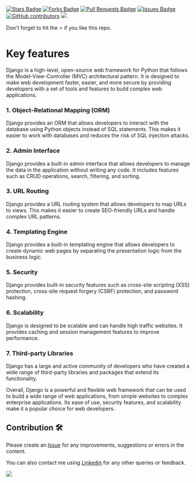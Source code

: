 <a href="https://github.com/drshahizan/learn-django/stargazers"><img src="https://img.shields.io/github/stars/drshahizan/learn-django" alt="Stars Badge"/></a>
<a href="https://github.com/drshahizan/learn-django/network/members"><img src="https://img.shields.io/github/forks/drshahizan/learn-django" alt="Forks Badge"/></a>
<a href="https://github.com/drshahizan/learn-django/pulls"><img src="https://img.shields.io/github/issues-pr/drshahizan/learn-django" alt="Pull Requests Badge"/></a>
<a href="https://github.com/drshahizan/learn-django/issues"><img src="https://img.shields.io/github/issues/drshahizan/learn-django" alt="Issues Badge"/></a>
<a href="https://github.com/drshahizan/learn-django/graphs/contributors"><img alt="GitHub contributors" src="https://img.shields.io/github/contributors/drshahizan/learn-django?color=2b9348"></a>
![](https://visitor-badge.glitch.me/badge?page_id=drshahizan/learn-django)

Don't forget to hit the :star: if you like this repo.

# Key features
Django is a high-level, open-source web framework for Python that follows the Model-View-Controller (MVC) architectural pattern. It is designed to make web development faster, easier, and more secure by providing developers with a set of tools and features to build complex web applications.

### 1. Object-Relational Mapping (ORM)
Django provides an ORM that allows developers to interact with the database using Python objects instead of SQL statements. This makes it easier to work with databases and reduces the risk of SQL injection attacks.

### 2. Admin Interface
Django provides a built-in admin interface that allows developers to manage the data in the application without writing any code. It includes features such as CRUD operations, search, filtering, and sorting.

### 3. URL Routing
Django provides a URL routing system that allows developers to map URLs to views. This makes it easier to create SEO-friendly URLs and handle complex URL patterns.

### 4. Templating Engine
Django provides a built-in templating engine that allows developers to create dynamic web pages by separating the presentation logic from the business logic.

### 5. Security
Django provides built-in security features such as cross-site scripting (XSS) protection, cross-site request forgery (CSRF) protection, and password hashing.

### 6. Scalability
Django is designed to be scalable and can handle high traffic websites. It provides caching and session management features to improve performance.

### 7. Third-party Libraries
Django has a large and active community of developers who have created a wide range of third-party libraries and packages that extend its functionality.

Overall, Django is a powerful and flexible web framework that can be used to build a wide range of web applications, from simple websites to complex enterprise applications. Its ease of use, security features, and scalability make it a popular choice for web developers.

## Contribution 🛠️
Please create an [Issue](https://github.com/drshahizan/learn-django/issues) for any improvements, suggestions or errors in the content.

You can also contact me using [Linkedin](https://www.linkedin.com/in/drshahizan/) for any other queries or feedback.

![](https://visitor-badge.glitch.me/badge?page_id=drshahizan)
